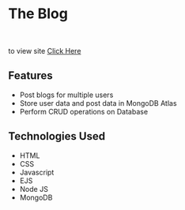 <h1>The Blog</h1><br>
<p>to view site <a href="https://the-blog-r1ca.onrender.com/" target="_blank" > Click Here</a></p>

<h2>Features</h2>
<ul>
  <li>Post blogs for multiple users</li>
  <li>Store user data and post data in MongoDB Atlas</li>
  <li>Perform CRUD operations on Database</li>
</ul>
<h2>Technologies Used</h2>
<ul>
  <li>HTML</li>
  <li>CSS</li>
  <li>Javascript</li>
  <li>EJS</li>
  <li>Node JS</li>
  <li>MongoDB</li>
</ul>
